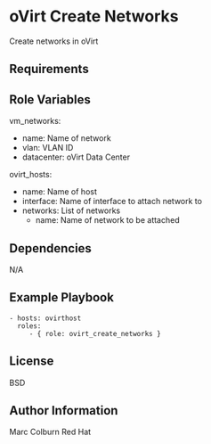 oVirt Create Networks
=========

Create networks in oVirt

Requirements
------------


Role Variables
--------------
vm_networks:
* name: Name of network
* vlan: VLAN ID
* datacenter: oVirt Data Center


ovirt_hosts:
* name: Name of host
* interface: Name of interface to attach network to
* networks: List of networks
  * name: Name of network to be attached

Dependencies
------------

N/A

Example Playbook
----------------

    - hosts: ovirthost
      roles:
         - { role: ovirt_create_networks }

License
-------

BSD

Author Information
------------------

Marc Colburn Red Hat
